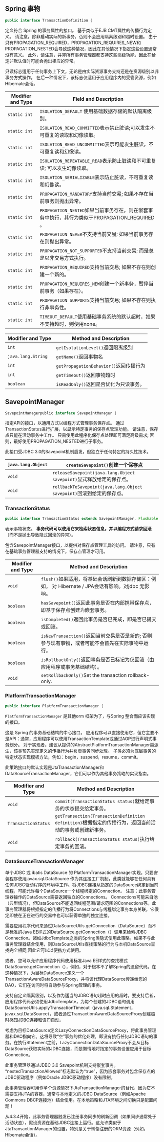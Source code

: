 ## Spring 事物

```java
public interface TransactionDefinition {
```

定义符合 Spring 的事务属性的接口。 基于类似于EJB CMT属性的传播行为定义。
请注意，除非启动实际的新事务，否则不会应用隔离级别和超时设置。 由于只有PROPAGATION_REQUIRED，PROPAGATION_REQUIRES_NEW和PROPAGATION_NESTED会导致这种情况，因此在其他情况下指定这些设置通常没有意义。 此外，请注意，并非所有事务管理器都支持这些高级功能，因此在给定非默认值时可能会抛出相应的异常。

只读标志适用于任何事务上下文，无论是由实际资源事务支持还是在资源级别以非事务方式操作。 在后一种情况下，该标志仅适用于应用程序内的受管资源，例如Hibernate会话。

| Modifier and Type | Field and Description                                        |
| ----------------- | ------------------------------------------------------------ |
| `static int`      | `ISOLATION_DEFAULT` 使用基础数据存储的默认隔离级别。         |
| `static int`      | `ISOLATION_READ_COMMITTED`表示禁止脏读;可以发生不可重复的读取和幻像读取。 |
| `static int`      | `ISOLATION_READ_UNCOMMITTED`表示可能发生脏读，不可重复读和幻像读。 |
| `static int`      | `ISOLATION_REPEATABLE_READ`表示防止脏读和不可重复读; 可以发生幻像读取。 |
| `static int`      | `ISOLATION_SERIALIZABLE`表示防止脏读，不可重复读和幻像读。   |
| `static int`      | `PROPAGATION_MANDATORY`支持当前交易; 如果不存在当前事务则抛出异常。 |
| `static int`      | `PROPAGATION_NESTED`如果当前事务存在，则在嵌套事务中执行，其行为类似于PROPAGATION_REQUIRED 。 |
| `static int`      | `PROPAGATION_NEVER`不支持当前交易; 如果当前事务存在则抛出异常。 |
| `static int`      | `PROPAGATION_NOT_SUPPORTED`不支持当前交易; 而是总是以非交易方式执行。 |
| `static int`      | `PROPAGATION_REQUIRED`支持当前交易; 如果不存在则创建一个新的。 |
| `static int`      | `PROPAGATION_REQUIRES_NEW`创建一个新事务，暂停当前事务（如果存在）。 |
| `static int`      | `PROPAGATION_SUPPORTS`支持当前交易; 如果不存在则执行非事务性。 |
| `static int`      | `TIMEOUT_DEFAULT`使用基础事务系统的默认超时，如果不支持超时，则使用none。 |

| Modifier and Type  | Method and Description                 |
| ------------------ | -------------------------------------- |
| `int`              | `getIsolationLevel()`返回隔离级别      |
| `java.lang.String` | `getName()`返回事物名                  |
| `int`              | `getPropagationBehavior()`返回传播行为 |
| `int`              | `getTimeout()`返回事物超时             |
| `boolean`          | `isReadOnly()`返回是否优化为只读事务。 |

## SavepointManager

```java
SavepointManagerpublic interface SavepointManager {
```

指定API的接口，以通用方式以编程方式管理事务保存点。 通过TransactionStatus进行扩展，以显示特定事务的保存点管理功能。
请注意，保存点只能在活动事务中工作。 只需使用此程序化保存点处理即可满足高级需求; 否则，最好使用PROPAGATION_NESTED进行子事务。

此接口受JDBC 3.0的Savepoint机制启发，但独立于任何特定的持久性技术。

| `java.lang.Object` | `createSavepoint()`创建一个保存点                            |
| ------------------ | ------------------------------------------------------------ |
| `void`             | `releaseSavepoint(java.lang.Object savepoint)`显式释放给定的保存点。 |
| `void`             | `rollbackToSavepoint(java.lang.Object savepoint)`回滚到给定的保存点。 |

### TransactionStatus

```java
public interface TransactionStatus extends SavepointManager, Flushable {
```

表示事物状态。
**事务代码可以使用它来检索状态信息，并以编程方式请求回滚**（而不是抛出导致隐式回滚的异常）。

包含SavepointManager接口，以提供对保存点管理工具的访问。 请注意，只有在基础事务管理器支持的情况下，保存点管理才可用。

| Modifier and Type | Method and Description                                       |
| ----------------- | ------------------------------------------------------------ |
| `void`            | `flush()`如果适用，将基础会话刷新到数据存储区：例如， 对 Hibernate / JPA会话有影响。对jdbc 无影响。 |
| `boolean`         | `hasSavepoint()`返回此事务是否在内部携带保存点，即基于保存点创建为嵌套事务。 |
| `boolean`         | `isCompleted()`返回此事务是否已完成，即是否已提交或回滚。    |
| `boolean`         | `isNewTransaction()`返回当前交易是否是新的; 否则参与现有事物，或者可能不会首先在实际事物中运行。 |
| `boolean`         | `isRollbackOnly()`返回事务是否已标记为仅回滚（由应用程序或事务基础结构）。 |
| `void`            | `setRollbackOnly()`Set the transaction rollback-only.        |



### PlatformTransactionManager

```java
public interface PlatformTransactionManager {
```

`PlatformTransactionManager` 是其他orm 框架为了，与Spring 整合而应该实现的接口。

这是 Spring 的事务基础结构的中心接口。 应用程序可以直接使用它，但它主要不是API：通常，应用程序可以使用TransactionTemplate或通过AOP进行声明式事务划分。
对于实现者，建议从提供的AbstractPlatformTransactionManager类派生，该类预先实现定义的传播行为并负责事务同步处理。 子类必须为底层事务的特定状态实现模板方法，例如：begin，suspend，resume，commit。

此策略接口的默认实现是JtaTransactionManager和DataSourceTransactionManager，它们可以作为其他事务策略的实现指南。

| Modifier and Type   | Method and Description                                       |
| ------------------- | ------------------------------------------------------------ |
| `void`              | `commit(TransactionStatus status)`就给定事务的状态提交给定事务。 |
| `TransactionStatus` | `getTransaction(TransactionDefinition definition)`根据指定的传播行为，返回当前活动的事务或创建新事务。 |
| `void`              | `rollback(TransactionStatus status)`执行给定事务的回滚。     |

### DataSourceTransactionManager

单个JDBC 或 ibatis DataSource 的 PlatformTransactionManager实现。只要安装程序使用javax.sql.DataSource 作为其连接工厂机制，此类就能够在任何具有任何JDBC驱动程序的环境中工作。将JDBC连接从指定的DataSource绑定到当前线程，可能允许每个DataSource一个线程绑定的Connection。
注意：此事务管理器操作的DataSource需要返回独立的Connections。 Connections可能来自池（典型情况），但DataSource不能返回线程范围/请求范围的Connections等。此事务管理器将根据指定的传播行为将Connections与线程绑定事务本身关联。它假定即使在正在进行的交易中也可以获得单独的独立连接。

需要应用程序代码来通过DataSourceUtils.getConnection（DataSource）而不是标准的Java EE样式的DataSource.getConnection（）调用来检索JDBC Connection。诸如JdbcTemplate之类的Spring类隐式使用此策略。如果不与此事务管理器结合使用，则DataSourceUtils查找策略的行为与本机DataSource查找完全相同;因此它可以以便携方式使用。

或者，您可以允许应用程序代码使用标准Java EE样式的查找模式DataSource.getConnection（），例如，对于根本不了解Spring的遗留代码。在这种情况下，为目标DataSource定义一个TransactionAwareDataSourceProxy，并将该代理DataSource传递给您的DAO，它们在访问时将自动参与Spring管理的事务。

支持自定义隔离级别，以及作为适当的JDBC语句超时应用的超时。要支持后者，应用程序代码必须使用JdbcTemplate，为每个创建的JDBC语句调用DataSourceUtils.applyTransactionTimeout（java.sql.Statement，javax.sql.DataSource），或者通过TransactionAwareDataSourceProxy创建超时感知JDBC连接和语句自动。

考虑为目标DataSource定义LazyConnectionDataSourceProxy，将此事务管理器和DAO指向它。这将导致“空”事务的优化处理，即没有执行任何JDBC语句的事务。在执行Statement之前，LazyConnectionDataSourceProxy不会从目标DataSource获取实际的JDBC连接，而是懒惰地将指定的事务设置应用于目标Connection。

此事务管理器通过JDBC 3.0 Savepoint机制支持嵌套事务。 “nestedTransactionAllowed”标志默认为“true”，因为嵌套事务对包含保存点的JDBC驱动程序（例如Oracle JDBC驱动程序）没有限制。

此事务管理器可用作单个资源情况下JtaTransactionManager的替代，因为它不需要支持JTA的容器，通常与本地定义的JDBC DataSource（例如Apache Commons DBCP连接池）结合使用。在本地策略和JTA环境之间切换只是配置问题！

从4.3.4开始，此事务管理器触发已注册事务同步的刷新回调（如果同步通常处于活动状态），假设资源在基础JDBC连接上运行。这允许类似于JtaTransactionManager的设置，特别是关于懒惰注册的ORM资源（例如，Hibernate会话）。